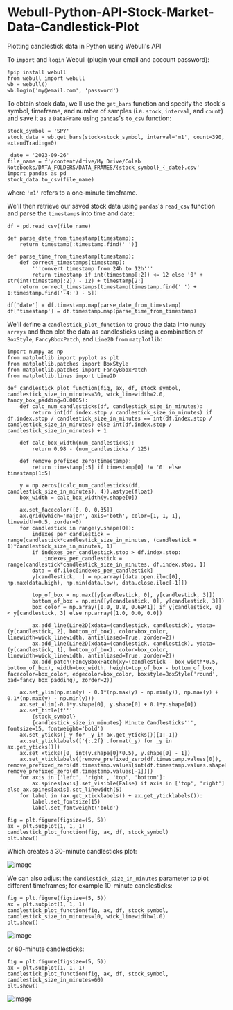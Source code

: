 # Webull-Python-API-Stock-Market-Data-Candlestick-Plot
Plotting candlestick data in Python using Webull's API


To `import` and `login` Webull (plugin your email and account password):

    !pip install webull
    from webull import webull
    wb = webull()
    wb.login('my@email.com', 'password')

To obtain stock data, we'll use the `get_bars` function and specify the stock's symbol, timeframe, and number of samples (i.e. `stock`, `interval`, and `count`) and save it as a `DataFrame` using `pandas`'s `to_csv` function:

    stock_symbol = 'SPY'
    stock_data = wb.get_bars(stock=stock_symbol, interval='m1', count=390, extendTrading=0)

    _date = '2023-09-26'
    file_name = f'/content/drive/My Drive/Colab Notebooks/DATA_FOLDERS/DATA_FRAMES/{stock_symbol}_{_date}.csv'
    import pandas as pd
    stock_data.to_csv(file_name)

where `'m1'` refers to a one-minute timeframe.

We'll then retrieve our saved stock data using `pandas`'s `read_csv` function and parse the `timestamp`s into time and date:

    df = pd.read_csv(file_name)
    
    def parse_date_from_timestamp(timestamp):
        return timestamp[:timestamp.find(' ')]
    
    def parse_time_from_timestamp(timestamp):
        def correct_timestamps(timestamp):
            '''convert timestamp from 24h to 12h'''
            return timestamp if int(timestamp[:2]) <= 12 else '0' + str(int(timestamp[:2]) - 12) + timestamp[2:]
        return correct_timestamps(timestamp[timestamp.find(' ') + 1:timestamp.find('-4:') - 5])
    
    df['date'] = df.timestamp.map(parse_date_from_timestamp)
    df['timestamp'] = df.timestamp.map(parse_time_from_timestamp)

We'll `def`ine a `candlestick_plot_function` to group the data into `numpy` `arrays` and then plot the data as candlesticks using a combination of `BoxStyle`, `FancyBboxPatch`, and `Line2D` `from` `matplotlib`:

    import numpy as np
    from matplotlib import pyplot as plt
    from matplotlib.patches import BoxStyle
    from matplotlib.patches import FancyBboxPatch
    from matplotlib.lines import Line2D

    def candlestick_plot_function(fig, ax, df, stock_symbol, candlestick_size_in_minutes=30, wick_linewidth=2.0, fancy_box_padding=0.0005):
        def calc_num_candlesticks(df, candlestick_size_in_minutes):
            return int(df.index.stop / candlestick_size_in_minutes) if df.index.stop / candlestick_size_in_minutes == int(df.index.stop / candlestick_size_in_minutes) else int(df.index.stop / candlestick_size_in_minutes) + 1
    
        def calc_box_width(num_candlesticks):
            return 0.98 - (num_candlesticks / 125)
    
        def remove_prefixed_zero(timestamp):
            return timestamp[:5] if timestamp[0] != '0' else timestamp[1:5]
    
        y = np.zeros((calc_num_candlesticks(df, candlestick_size_in_minutes), 4)).astype(float)
        box_width = calc_box_width(y.shape[0])
    
        ax.set_facecolor([0, 0, 0.35])
        ax.grid(which='major', axis='both', color=[1, 1, 1], linewidth=0.5, zorder=0)
        for candlestick in range(y.shape[0]):
            indexes_per_candlestick = range(candlestick*candlestick_size_in_minutes, (candlestick + 1)*candlestick_size_in_minutes, 1)
            if indexes_per_candlestick.stop > df.index.stop:
                indexes_per_candlestick = range(candlestick*candlestick_size_in_minutes, df.index.stop, 1)
            data = df.iloc[indexes_per_candlestick]
            y[candlestick, :] = np.array([data.open.iloc[0], np.max(data.high), np.min(data.low), data.close.iloc[-1]])
    
            top_of_box = np.max([y[candlestick, 0], y[candlestick, 3]])
            bottom_of_box = np.min([y[candlestick, 0], y[candlestick, 3]])
            box_color = np.array([0.0, 0.8, 0.6941]) if y[candlestick, 0] < y[candlestick, 3] else np.array([1.0, 0.0, 0.0])
    
            ax.add_line(Line2D(xdata=(candlestick, candlestick), ydata=(y[candlestick, 2], bottom_of_box), color=box_color, linewidth=wick_linewidth, antialiased=True, zorder=2))
            ax.add_line(Line2D(xdata=(candlestick, candlestick), ydata=(y[candlestick, 1], bottom_of_box), color=box_color, linewidth=wick_linewidth, antialiased=True, zorder=2))
            ax.add_patch(FancyBboxPatch(xy=(candlestick - box_width*0.5, bottom_of_box), width=box_width, height=top_of_box - bottom_of_box, facecolor=box_color, edgecolor=box_color, boxstyle=BoxStyle('round', pad=fancy_box_padding), zorder=2))
    
        ax.set_ylim(np.min(y) - 0.1*(np.max(y) - np.min(y)), np.max(y) + 0.1*(np.max(y) - np.min(y)))
        ax.set_xlim(-0.1*y.shape[0], y.shape[0] + 0.1*y.shape[0])
        ax.set_title(f'''
            {stock_symbol}
            {candlestick_size_in_minutes} Minute Candlesticks''', fontsize=15, fontweight='bold')
        ax.set_yticks([_y for _y in ax.get_yticks()][1:-1])
        ax.set_yticklabels(['{:.2f}'.format(_y) for _y in ax.get_yticks()])
        ax.set_xticks([0, int(y.shape[0]*0.5), y.shape[0] - 1])
        ax.set_xticklabels([remove_prefixed_zero(df.timestamp.values[0]), remove_prefixed_zero(df.timestamp.values[int(df.timestamp.values.shape[0]*0.5)]), remove_prefixed_zero(df.timestamp.values[-1])])
        for axis in ['left', 'right', 'top', 'bottom']:
            ax.spines[axis].set_visible(False) if axis in ['top', 'right'] else ax.spines[axis].set_linewidth(5)
        for label in (ax.get_xticklabels() + ax.get_yticklabels()):
            label.set_fontsize(15)
            label.set_fontweight('bold')
    
    fig = plt.figure(figsize=(5, 5))
    ax = plt.subplot(1, 1, 1)
    candlestick_plot_function(fig, ax, df, stock_symbol)
    plt.show()


Which creates a 30-minute candlesticks plot:

![image](https://github.com/OriYarden/Webull-Python-API-Stock-Market-Data-Candlestick-Plot/assets/137197657/8de61b45-b5fd-43ad-810b-de800d044085)


We can also adjust the `candlestick_size_in_minutes` parameter to plot different timeframes; for example 10-minute candlesticks:

    fig = plt.figure(figsize=(5, 5))
    ax = plt.subplot(1, 1, 1)
    candlestick_plot_function(fig, ax, df, stock_symbol, candlestick_size_in_minutes=10, wick_linewidth=1.0)
    plt.show()

![image](https://github.com/OriYarden/Webull-Python-API-Stock-Market-Data-Candlestick-Plot/assets/137197657/6e5ceabe-94d9-420d-8cff-31043268ff43)


or 60-minute candlesticks:

    fig = plt.figure(figsize=(5, 5))
    ax = plt.subplot(1, 1, 1)
    candlestick_plot_function(fig, ax, df, stock_symbol, candlestick_size_in_minutes=60)
    plt.show()


![image](https://github.com/OriYarden/Webull-Python-API-Stock-Market-Data-Candlestick-Plot/assets/137197657/d859c8b2-5db5-48aa-b13f-1b21e99ce86e)



